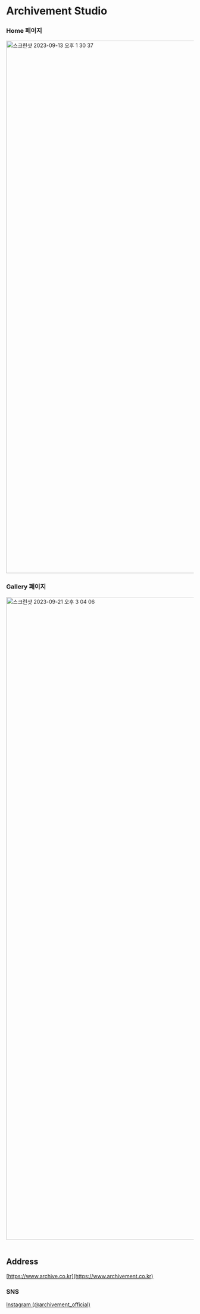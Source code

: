 # Archivement Studio

### Home 페이지
<img width="1429" alt="스크린샷 2023-09-13 오후 1 30 37" src="https://github.com/archivement-studio/.github/assets/59727077/64d7172d-e5d7-4ab0-9d51-9cf66cc18bb9">


### Gallery 페이지
<img width="1725" alt="스크린샷 2023-09-21 오후 3 04 06" src="https://github.com/archivement-studio/.github/assets/59727077/8df0d42b-19a0-4e8a-879a-42aaabc52fa3">


<br>
<br>

## Address
[https://www.archive.co.kr](https://www.archivement.co.kr)

### SNS
[Instagram (@archivement_official)](https://www.instagram.com/archivement_official/)
